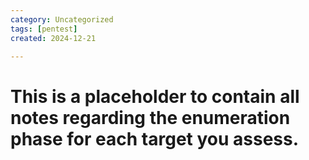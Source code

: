 ```yaml
---
category: Uncategorized
tags: [pentest]
created: 2024-12-21

---
```

# This is a placeholder to contain all notes regarding the enumeration phase for each target you assess.